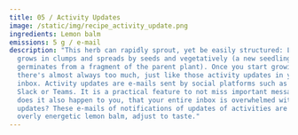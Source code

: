 ```yaml
---
title: 05 / Activity Updates
image: /static/img/recipe_activity_update.png
ingredients: Lemon balm
emissions: 5 g / e-mail
description: "This herb can rapidly sprout, yet be easily structured: Lemon balm
  grows in clumps and spreads by seeds and vegetatively (a new seedling
  germinates from a fragment of the parent plant). Once you start growing it,
  there's almost always too much, just like those activity updates in your
  inbox. Activity updates are e-mails sent by social platforms such as Facebook,
  Slack or Teams. It is a practical feature to not miss important messages. But
  does it also happen to you, that your entire inbox is overwhelmed with
  updates? These e-mails of notifications of updates of activities are like the
  overly energetic lemon balm, adjust to taste."
---
```

